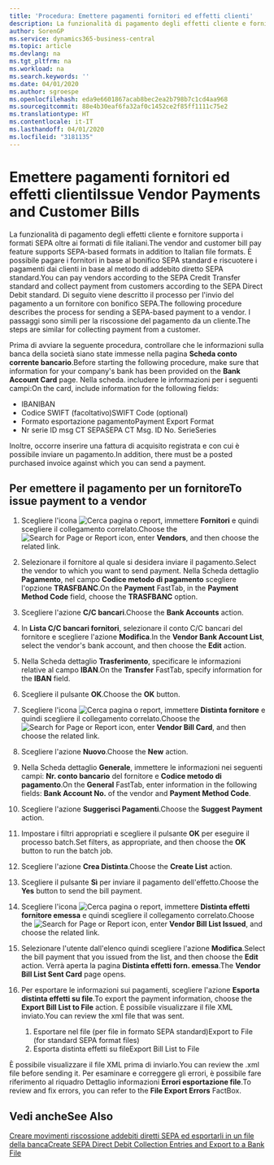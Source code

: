 ```yaml
---
title: 'Procedura: Emettere pagamenti fornitori ed effetti clienti'
description: La funzionalità di pagamento degli effetti cliente e fornitore supporta i formati SEPA oltre ai formati di file italiani.
author: SorenGP
ms.service: dynamics365-business-central
ms.topic: article
ms.devlang: na
ms.tgt_pltfrm: na
ms.workload: na
ms.search.keywords: ''
ms.date: 04/01/2020
ms.author: sgroespe
ms.openlocfilehash: eda9e6601867acab8bec2ea2b798b7c1cd4aa968
ms.sourcegitcommit: 88e4b30eaf6fa32af0c1452ce2f85ff1111c75e2
ms.translationtype: HT
ms.contentlocale: it-IT
ms.lasthandoff: 04/01/2020
ms.locfileid: "3181135"
---
```

# <a name="issue-vendor-payments-and-customer-bills"></a><span data-ttu-id="b74ca-103">Emettere pagamenti fornitori ed effetti clienti</span><span class="sxs-lookup"><span data-stu-id="b74ca-103">Issue Vendor Payments and Customer Bills</span></span>

<span data-ttu-id="b74ca-104">La funzionalità di pagamento degli effetti cliente e fornitore supporta i formati SEPA oltre ai formati di file italiani.</span><span class="sxs-lookup"><span data-stu-id="b74ca-104">The vendor and customer bill pay feature supports SEPA-based formats in addition to Italian file formats.</span></span> <span data-ttu-id="b74ca-105">È possibile pagare i fornitori in base al bonifico SEPA standard e riscuotere i pagamenti dai clienti in base al metodo di addebito diretto SEPA standard.</span><span class="sxs-lookup"><span data-stu-id="b74ca-105">You can pay vendors according to the SEPA Credit Transfer standard and collect payment from customers according to the SEPA Direct Debit standard.</span></span> <span data-ttu-id="b74ca-106">Di seguito viene descritto il processo per l'invio del pagamento a un fornitore con bonifico SEPA.</span><span class="sxs-lookup"><span data-stu-id="b74ca-106">The following procedure describes the process for sending a SEPA-based payment to a vendor.</span></span> <span data-ttu-id="b74ca-107">I passaggi sono simili per la riscossione del pagamento da un cliente.</span><span class="sxs-lookup"><span data-stu-id="b74ca-107">The steps are similar for collecting payment from a customer.</span></span>  

<span data-ttu-id="b74ca-108">Prima di avviare la seguente procedura, controllare che le informazioni sulla banca della società siano state immesse nella pagina **Scheda conto corrente bancario**.</span><span class="sxs-lookup"><span data-stu-id="b74ca-108">Before starting the following procedure, make sure that information for your company's bank has been provided on the **Bank Account Card** page.</span></span> <span data-ttu-id="b74ca-109">Nella scheda. includere le informazioni per i seguenti campi:</span><span class="sxs-lookup"><span data-stu-id="b74ca-109">On the card, include information for the following fields:</span></span>  

- <span data-ttu-id="b74ca-110">IBAN</span><span class="sxs-lookup"><span data-stu-id="b74ca-110">IBAN</span></span>  
- <span data-ttu-id="b74ca-111">Codice SWIFT (facoltativo)</span><span class="sxs-lookup"><span data-stu-id="b74ca-111">SWIFT Code (optional)</span></span>  
- <span data-ttu-id="b74ca-112">Formato esportazione pagamento</span><span class="sxs-lookup"><span data-stu-id="b74ca-112">Payment Export Format</span></span>  
- <span data-ttu-id="b74ca-113">Nr serie ID msg CT SEPA</span><span class="sxs-lookup"><span data-stu-id="b74ca-113">SEPA CT Msg. ID No.</span></span> <span data-ttu-id="b74ca-114">Serie</span><span class="sxs-lookup"><span data-stu-id="b74ca-114">Series</span></span>  

<span data-ttu-id="b74ca-115">Inoltre, occorre inserire una fattura di acquisito registrata e con cui è possibile inviare un pagamento.</span><span class="sxs-lookup"><span data-stu-id="b74ca-115">In addition, there must be a posted purchased invoice against which you can send a payment.</span></span>  

## <a name="to-issue-payment-to-a-vendor"></a><span data-ttu-id="b74ca-116">Per emettere il pagamento per un fornitore</span><span class="sxs-lookup"><span data-stu-id="b74ca-116">To issue payment to a vendor</span></span>  

1. <span data-ttu-id="b74ca-117">Scegliere l'icona ![Cerca pagina o report](../../media/ui-search/search_small.png "Icona Cerca pagina o report"), immettere **Fornitori** e quindi scegliere il collegamento correlato.</span><span class="sxs-lookup"><span data-stu-id="b74ca-117">Choose the ![Search for Page or Report](../../media/ui-search/search_small.png "Search for Page or Report icon") icon, enter **Vendors**, and then choose the related link.</span></span>  
2. <span data-ttu-id="b74ca-118">Selezionare il fornitore al quale si desidera inviare il pagamento.</span><span class="sxs-lookup"><span data-stu-id="b74ca-118">Select the vendor to which you want to send payment.</span></span> <span data-ttu-id="b74ca-119">Nella Scheda dettaglio **Pagamento**, nel campo **Codice metodo di pagamento** scegliere l'opzione **TRASFBANC**.</span><span class="sxs-lookup"><span data-stu-id="b74ca-119">On the **Payment** FastTab, in the **Payment Method Code** field, choose the **TRASFBANC** option.</span></span>
3. <span data-ttu-id="b74ca-120">Scegliere l'azione **C/C bancari**.</span><span class="sxs-lookup"><span data-stu-id="b74ca-120">Choose the **Bank Accounts** action.</span></span>  
4. <span data-ttu-id="b74ca-121">In **Lista C/C bancari fornitori**, selezionare il conto C/C bancari del fornitore e scegliere l'azione **Modifica**.</span><span class="sxs-lookup"><span data-stu-id="b74ca-121">In the **Vendor Bank Account List**, select the vendor's bank account, and then choose the **Edit** action.</span></span>
5. <span data-ttu-id="b74ca-122">Nella Scheda dettaglio **Trasferimento**, specificare le informazioni relative al campo **IBAN**.</span><span class="sxs-lookup"><span data-stu-id="b74ca-122">On the **Transfer** FastTab, specify information for the **IBAN** field.</span></span>  
6. <span data-ttu-id="b74ca-123">Scegliere il pulsante **OK**.</span><span class="sxs-lookup"><span data-stu-id="b74ca-123">Choose the **OK** button.</span></span>  
7. <span data-ttu-id="b74ca-124">Scegliere l'icona ![Cerca pagina o report](../../media/ui-search/search_small.png "Icona Cerca pagina o report"), immettere **Distinta fornitore** e quindi scegliere il collegamento correlato.</span><span class="sxs-lookup"><span data-stu-id="b74ca-124">Choose the ![Search for Page or Report](../../media/ui-search/search_small.png "Search for Page or Report icon") icon, enter **Vendor Bill Card**, and then choose the related link.</span></span>  
8. <span data-ttu-id="b74ca-125">Scegliere l'azione **Nuovo**.</span><span class="sxs-lookup"><span data-stu-id="b74ca-125">Choose the **New** action.</span></span>  
9. <span data-ttu-id="b74ca-126">Nella Scheda dettaglio **Generale**, immettere le informazioni nei seguenti campi: **Nr. conto bancario** del fornitore e **Codice metodo di pagamento**.</span><span class="sxs-lookup"><span data-stu-id="b74ca-126">On the **General** FastTab, enter information in the following fields: **Bank Account No.** of the vendor and **Payment Method Code**.</span></span>  
10. <span data-ttu-id="b74ca-127">Scegliere l'azione **Suggerisci Pagamenti**.</span><span class="sxs-lookup"><span data-stu-id="b74ca-127">Choose the **Suggest Payment** action.</span></span>
11. <span data-ttu-id="b74ca-128">Impostare i filtri appropriati e scegliere il pulsante **OK** per eseguire il processo batch.</span><span class="sxs-lookup"><span data-stu-id="b74ca-128">Set filters, as appropriate, and then choose the **OK** button to run the batch job.</span></span>  
12. <span data-ttu-id="b74ca-129">Scegliere l'azione **Crea Distinta**.</span><span class="sxs-lookup"><span data-stu-id="b74ca-129">Choose the **Create List** action.</span></span>
13. <span data-ttu-id="b74ca-130">Scegliere il pulsante **Sì** per inviare il pagamento dell'effetto.</span><span class="sxs-lookup"><span data-stu-id="b74ca-130">Choose the **Yes** button to send the bill payment.</span></span>  
14. <span data-ttu-id="b74ca-131">Scegliere l'icona ![Cerca pagina o report](../../media/ui-search/search_small.png "Icona Cerca pagina o report"), immettere **Distinta effetti fornitore emessa** e quindi scegliere il collegamento correlato.</span><span class="sxs-lookup"><span data-stu-id="b74ca-131">Choose the ![Search for Page or Report](../../media/ui-search/search_small.png "Search for Page or Report icon") icon, enter **Vendor Bill List Issued**, and choose the related link.</span></span>
15. <span data-ttu-id="b74ca-132">Selezionare l'utente dall'elenco quindi scegliere l'azione **Modifica**.</span><span class="sxs-lookup"><span data-stu-id="b74ca-132">Select the bill payment that you issued from the list, and then choose the **Edit** action.</span></span> <span data-ttu-id="b74ca-133">Verrà aperta la pagina **Distinta effetti forn. emessa**.</span><span class="sxs-lookup"><span data-stu-id="b74ca-133">The **Vendor Bill List Sent Card** page opens.</span></span>  
16. <span data-ttu-id="b74ca-134">Per esportare le informazioni sui pagamenti, scegliere l'azione **Esporta distinta effetti su file**.</span><span class="sxs-lookup"><span data-stu-id="b74ca-134">To export the payment information, choose the **Export Bill List to File** action.</span></span> <span data-ttu-id="b74ca-135">È possibile visualizzare il file XML inviato.</span><span class="sxs-lookup"><span data-stu-id="b74ca-135">You can review the xml file that was sent.</span></span>  

    1. <span data-ttu-id="b74ca-136">Esportare nel file (per file in formato SEPA standard)</span><span class="sxs-lookup"><span data-stu-id="b74ca-136">Export to File (for standard SEPA format files)</span></span>  
    2. <span data-ttu-id="b74ca-137">Esporta distinta effetti su file</span><span class="sxs-lookup"><span data-stu-id="b74ca-137">Export Bill List to File</span></span>  

<span data-ttu-id="b74ca-138">È possibile visualizzare il file XML prima di inviarlo.</span><span class="sxs-lookup"><span data-stu-id="b74ca-138">You can review the .xml file before sending it.</span></span> <span data-ttu-id="b74ca-139">Per esaminare e correggere gli errori, è possibile fare riferimento al riquadro Dettaglio informazioni **Errori esportazione file**.</span><span class="sxs-lookup"><span data-stu-id="b74ca-139">To review and fix errors, you can refer to the **File Export Errors** FactBox.</span></span>  

## <a name="see-also"></a><span data-ttu-id="b74ca-140">Vedi anche</span><span class="sxs-lookup"><span data-stu-id="b74ca-140">See Also</span></span>

[<span data-ttu-id="b74ca-141">Creare movimenti riscossione addebiti diretti SEPA ed esportarli in un file della banca</span><span class="sxs-lookup"><span data-stu-id="b74ca-141">Create SEPA Direct Debit Collection Entries and Export to a Bank File</span></span>](../../finance-collect-payments-with-sepa-direct-debit.md#creating-sepa-direct-debit-collection-entries-and-export-to-a-bank-file)
